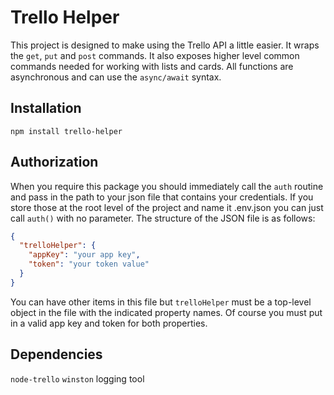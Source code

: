 # Trello Helper

This project is designed to make using the Trello API a little easier. It wraps the `get`, `put` and `post`
commands. It also exposes higher level common commands needed for working with lists and cards. All functions are asynchronous and can use the `async/await` syntax.

## Installation

`npm install trello-helper`

## Authorization

When you require this package you should immediately call the `auth` routine and pass in the path to your json file that contains your credentials. If you store those at the root level of the project and name it .env.json you can just call `auth()` with no parameter. The structure of the JSON file is as follows:

```JSON
{
  "trelloHelper": {
    "appKey": "your app key",
    "token": "your token value"
  }
}
```

You can have other items in this file but `trelloHelper` must be a top-level object in the file with the indicated property names. Of course you must put in a valid app key and token for both properties.  

## Dependencies

`node-trello` 
`winston` logging tool
